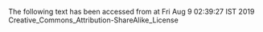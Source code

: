 The following text has been accessed from at Fri Aug 9 02:39:27 IST 2019
Creative_Commons_Attribution-ShareAlike_License
